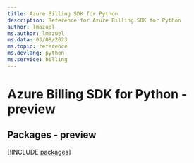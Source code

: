 ```yaml
---
title: Azure Billing SDK for Python
description: Reference for Azure Billing SDK for Python
author: lmazuel
ms.author: lmazuel
ms.data: 03/08/2023
ms.topic: reference
ms.devlang: python
ms.service: billing
---
```

# Azure Billing SDK for Python - preview
## Packages - preview
[!INCLUDE [packages](billing-index.md)]